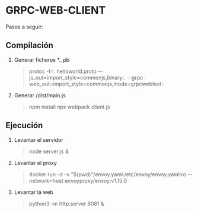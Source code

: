# GRPC-WEB-CLIENT

Pasos a seguir:

## Compilación

1. Generar ficheros *._pb

    > protoc -I=. helloworld.proto --js_out=import_style=commonjs,binary:. --grpc-web_out=import_style=commonjs,mode=grpcwebtext:.

2. Generar /dist/main.js

    > npm install
    > npx webpack client.js

## Ejecución

1. Levantar el servidor

    > node server.js &

2. Levantar el proxy

    > docker run -d -v "$(pwd)"/envoy.yaml:/etc/envoy/envoy.yaml:ro --network=host envoyproxy/envoy:v1.15.0

3. Levantar la web

    > python3 -m http.server 8081 &
